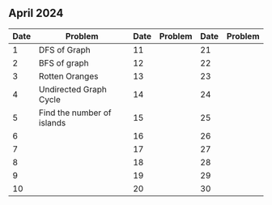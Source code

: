 ## April 2024

| Date | Problem                    | Date | Problem | Date | Problem |
| ---- | -------------------------- | ---- | ------- | ---- | ------- |
| 1    | DFS of Graph               | 11   |         | 21   |         |
| 2    | BFS of graph               | 12   |         | 22   |         |
| 3    | Rotten Oranges             | 13   |         | 23   |         |
| 4    | Undirected Graph Cycle     | 14   |         | 24   |         |
| 5    | Find the number of islands | 15   |         | 25   |         |
| 6    |                            | 16   |         | 26   |         |
| 7    |                            | 17   |         | 27   |         |
| 8    |                            | 18   |         | 28   |         |
| 9    |                            | 19   |         | 29   |         |
| 10   |                            | 20   |         | 30   |         |
